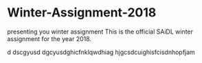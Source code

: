 # Winter-Assignment-2018
presenting you winter assignment
This is the official SAiDL winter assignment for the year 2018. 

d dscgyusd dgcyusdghicfnklqwdhiag hjgcsdcuighisfcisdnhopfjam
